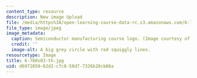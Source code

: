 ```yaml
---
content_type: resource
description: New image Upload
file: /media/https%3A/open-learning-course-data-rc.s3.amazonaws.com/6-780-semiconductor-manufacturing-spring-2003/d697285062d2c7c858d77326b20cb06a_6-780s03-th.jpg
file_type: image/jpeg
image_metadata:
  caption: Semiconductor manufacturing course logo. (Image courtesy of MIT.)
  credit: ''
  image-alt: A big grey circle with red squiggly lines.
resourcetype: Image
title: 6-780s03-th.jpg
uid: d6972850-62d2-c7c8-58d7-7326b20cb06a
---
```

